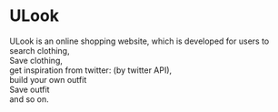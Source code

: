 # ULook

ULook is an online shopping website, which is developed for users to </br>
search clothing, </br>
Save clothing, </br>
get inspiration from twitter: (by twitter API), </br>
build your own outfit </br> 
Save outfit </br>
and so on.

